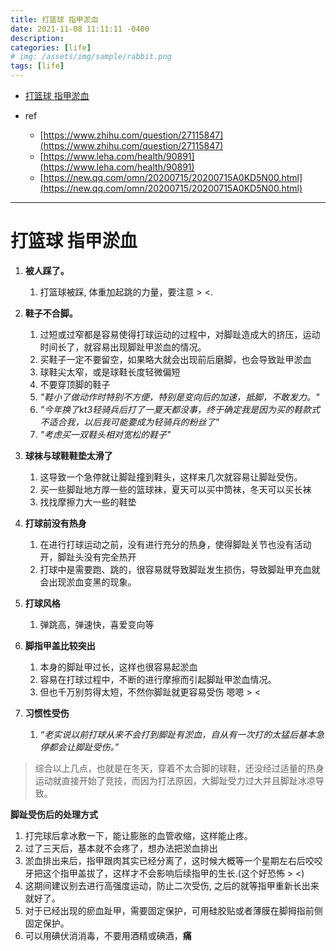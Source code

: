 ```yaml
---
title: 打篮球 指甲淤血
date: 2021-11-08 11:11:11 -0400
description:
categories: [life]
# img: /assets/img/sample/rabbit.png
tags: [life]
---
```


- [打篮球 指甲淤血](#打篮球-指甲淤血)

- ref
  - [https://www.zhihu.com/question/27115847](https://www.zhihu.com/question/27115847)
  - [https://www.leha.com/health/90891](https://www.leha.com/health/90891)
  - [https://new.qq.com/omn/20200715/20200715A0KD5N00.html](https://new.qq.com/omn/20200715/20200715A0KD5N00.html)

---


# 打篮球 指甲淤血

1. **被人踩了。**
   1. 打篮球被踩, 体重加起跳的力量，要注意 > <.

2. **鞋子不合脚。**
   1. 过短或过窄都是容易使得打球运动的过程中，对脚趾造成大的挤压，运动时间长了，就容易出现脚趾甲淤血的情况。
   2. 买鞋子一定不要留空，如果略大就会出现前后磨脚，也会导致趾甲淤血
   3. 球鞋尖太窄，或是球鞋长度轻微偏短
   4. 不要穿顶脚的鞋子
   5. *"鞋小了做动作时特别不方便，特别是变向后的加速，抵脚，不敢发力。"*
   6. *"今年换了kt3轻骑兵后打了一夏天都没事，终于确定我是因为买的鞋款式不适合我，以后我可能要成为轻骑兵的粉丝了"*
   7. *"考虑买一双鞋头相对宽松的鞋子"*

3. **球袜与球鞋鞋垫太滑了**
   1. 这导致一个急停就让脚趾撞到鞋头，这样来几次就容易让脚趾受伤。
   2. 买一些脚趾地方厚一些的篮球袜，夏天可以买中筒袜，冬天可以买长袜
   3. 找找摩擦力大一些的鞋垫

4. **打球前没有热身**
   1. 在进行打球运动之前，没有进行充分的热身，使得脚趾关节也没有活动开，脚趾头没有完全热开
   2. 打球中是需要跑、跳的，很容易就导致脚趾发生损伤，导致脚趾甲充血就会出现淤血变黑的现象。

5. **打球风格**
   1. 弹跳高，弹速快，喜爱变向等

6. **脚指甲盖比较突出**
   1. 本身的脚趾甲过长，这样也很容易起淤血
   2. 容易在打球过程中，不断的进行摩擦而引起脚趾甲淤血情况。
   3. 但也千万别剪得太短，不然你脚趾就更容易受伤 嗯嗯 > <

7. **习惯性受伤**
   1. *“老实说以前打球从来不会打到脚趾有淤血，自从有一次打的太猛后基本急停都会让脚趾受伤。”*

> 综合以上几点，也就是在冬天，穿着不太合脚的球鞋，还没经过适量的热身运动就直接开始了竞技，而因为打法原因，大脚趾受力过大并且脚趾冰凉导致。


**脚趾受伤后的处理方式**

1. 打完球后拿冰敷一下，能让膨胀的血管收缩，这样能止疼。
2. 过了三天后，基本就不会疼了，想办法把淤血排出
3. 淤血排出来后，指甲跟肉其实已经分离了，这时候大概等一个星期左右后咬咬牙把这个指甲盖拔了，这样才不会影响后续指甲的生长.(这个好恐怖 > <)
4. 这期间建议别去进行高强度运动，防止二次受伤, 之后的就等指甲重新长出来就好了。
5. 对于已经出现的瘀血趾甲，需要固定保护，可用硅胶贴或者薄膜在脚拇指前侧固定保护。
6. 可以用碘伏消消毒，不要用酒精或碘酒，**痛**
